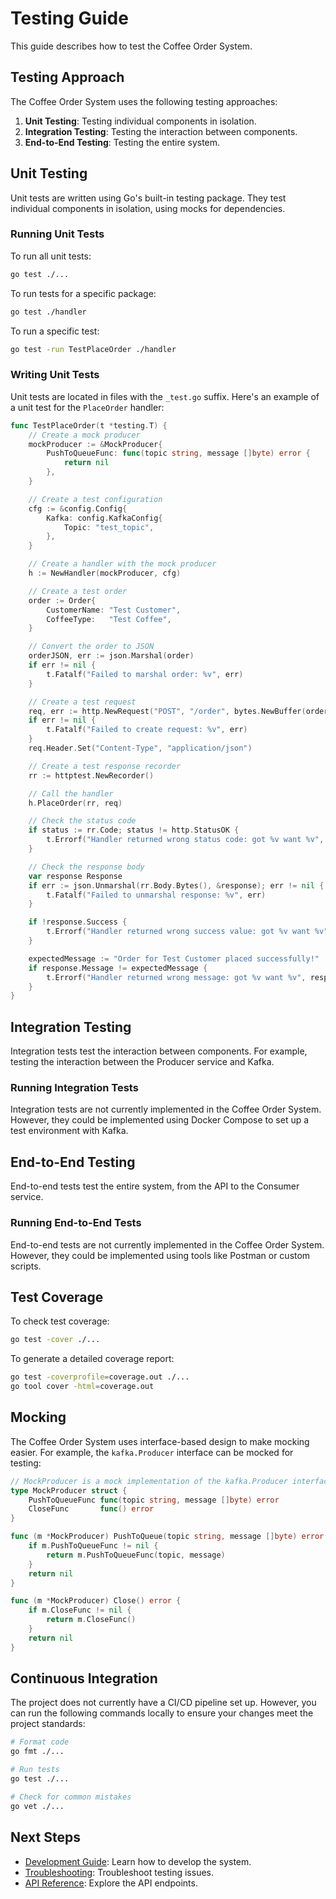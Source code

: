 # Testing Guide

This guide describes how to test the Coffee Order System.

## Testing Approach

The Coffee Order System uses the following testing approaches:

1. **Unit Testing**: Testing individual components in isolation.
2. **Integration Testing**: Testing the interaction between components.
3. **End-to-End Testing**: Testing the entire system.

## Unit Testing

Unit tests are written using Go's built-in testing package. They test individual components in isolation, using mocks for dependencies.

### Running Unit Tests

To run all unit tests:

```bash
go test ./...
```

To run tests for a specific package:

```bash
go test ./handler
```

To run a specific test:

```bash
go test -run TestPlaceOrder ./handler
```

### Writing Unit Tests

Unit tests are located in files with the `_test.go` suffix. Here's an example of a unit test for the `PlaceOrder` handler:

```go
func TestPlaceOrder(t *testing.T) {
    // Create a mock producer
    mockProducer := &MockProducer{
        PushToQueueFunc: func(topic string, message []byte) error {
            return nil
        },
    }

    // Create a test configuration
    cfg := &config.Config{
        Kafka: config.KafkaConfig{
            Topic: "test_topic",
        },
    }

    // Create a handler with the mock producer
    h := NewHandler(mockProducer, cfg)

    // Create a test order
    order := Order{
        CustomerName: "Test Customer",
        CoffeeType:   "Test Coffee",
    }

    // Convert the order to JSON
    orderJSON, err := json.Marshal(order)
    if err != nil {
        t.Fatalf("Failed to marshal order: %v", err)
    }

    // Create a test request
    req, err := http.NewRequest("POST", "/order", bytes.NewBuffer(orderJSON))
    if err != nil {
        t.Fatalf("Failed to create request: %v", err)
    }
    req.Header.Set("Content-Type", "application/json")

    // Create a test response recorder
    rr := httptest.NewRecorder()

    // Call the handler
    h.PlaceOrder(rr, req)

    // Check the status code
    if status := rr.Code; status != http.StatusOK {
        t.Errorf("Handler returned wrong status code: got %v want %v", status, http.StatusOK)
    }

    // Check the response body
    var response Response
    if err := json.Unmarshal(rr.Body.Bytes(), &response); err != nil {
        t.Fatalf("Failed to unmarshal response: %v", err)
    }

    if !response.Success {
        t.Errorf("Handler returned wrong success value: got %v want %v", response.Success, true)
    }

    expectedMessage := "Order for Test Customer placed successfully!"
    if response.Message != expectedMessage {
        t.Errorf("Handler returned wrong message: got %v want %v", response.Message, expectedMessage)
    }
}
```

## Integration Testing

Integration tests test the interaction between components. For example, testing the interaction between the Producer service and Kafka.

### Running Integration Tests

Integration tests are not currently implemented in the Coffee Order System. However, they could be implemented using Docker Compose to set up a test environment with Kafka.

## End-to-End Testing

End-to-end tests test the entire system, from the API to the Consumer service.

### Running End-to-End Tests

End-to-end tests are not currently implemented in the Coffee Order System. However, they could be implemented using tools like Postman or custom scripts.

## Test Coverage

To check test coverage:

```bash
go test -cover ./...
```

To generate a detailed coverage report:

```bash
go test -coverprofile=coverage.out ./...
go tool cover -html=coverage.out
```

## Mocking

The Coffee Order System uses interface-based design to make mocking easier. For example, the `kafka.Producer` interface can be mocked for testing:

```go
// MockProducer is a mock implementation of the kafka.Producer interface
type MockProducer struct {
    PushToQueueFunc func(topic string, message []byte) error
    CloseFunc       func() error
}

func (m *MockProducer) PushToQueue(topic string, message []byte) error {
    if m.PushToQueueFunc != nil {
        return m.PushToQueueFunc(topic, message)
    }
    return nil
}

func (m *MockProducer) Close() error {
    if m.CloseFunc != nil {
        return m.CloseFunc()
    }
    return nil
}
```

## Continuous Integration

The project does not currently have a CI/CD pipeline set up. However, you can run the following commands locally to ensure your changes meet the project standards:

```bash
# Format code
go fmt ./...

# Run tests
go test ./...

# Check for common mistakes
go vet ./...
```

## Next Steps

- [Development Guide](development-guide.md): Learn how to develop the system.
- [Troubleshooting](troubleshooting.md): Troubleshoot testing issues.
- [API Reference](api-reference.md): Explore the API endpoints.
